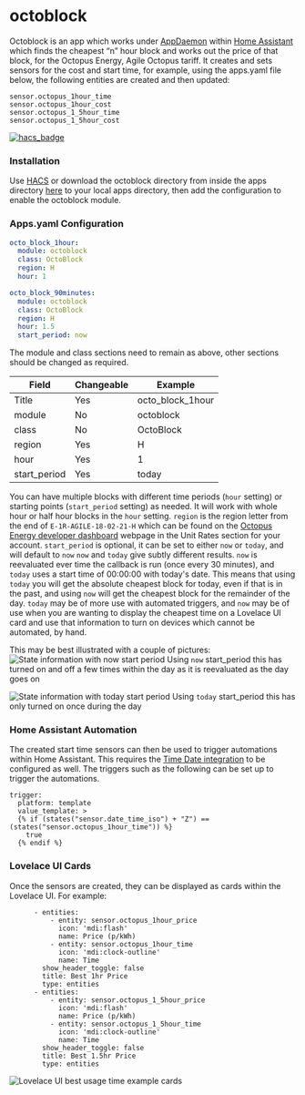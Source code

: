 # octoblock
Octoblock is an app which works under [AppDaemon](https://www.home-assistant.io/docs/ecosystem/appdaemon/) within [Home Assistant](https://www.home-assistant.io/) which finds the cheapest “n” hour block and works out the price of that block, for the Octopus Energy, Agile Octopus tariff. It creates and sets sensors for the cost and start time,  for example, using the apps.yaml file below, the following entities are created and then updated:
```
sensor.octopus_1hour_time
sensor.octopus_1hour_cost
sensor.octopus_1_5hour_time
sensor.octopus_1_5hour_cost
```

[![hacs_badge](https://img.shields.io/badge/HACS-Default-orange.svg)](https://github.com/custom-components/hacs)

### Installation

Use [HACS](https://github.com/custom-components/hacs) or download the octoblock directory from inside the apps directory [here](https://github.com/badguy99/octoblock/releases) to your local apps directory, then add the configuration to enable the octoblock module.

### Apps.yaml Configuration
```yaml
octo_block_1hour:
  module: octoblock
  class: OctoBlock
  region: H
  hour: 1

octo_block_90minutes:
  module: octoblock
  class: OctoBlock
  region: H
  hour: 1.5
  start_period: now
  ```
The module and class sections need to remain as above, other sections should be changed as required.

| Field        | Changeable | Example          |
| -----        | ---------- | -------          |
| Title        | Yes        | octo_block_1hour |
| module       | No         | octoblock        |
| class        | No         | OctoBlock        |
| region       | Yes        | H                |
| hour         | Yes        | 1                |
| start_period | Yes        | today            |

You can have multiple blocks with different time periods (`hour` setting) or starting points (`start_period` setting) as needed. It will work with whole hour or half hour blocks in the `hour` setting.
`region` is the region letter from the end of `E-1R-AGILE-18-02-21-H` which can be found on the [Octopus Energy developer dashboard](https://octopus.energy/dashboard/developer/) webpage in the Unit Rates section for your account.
`start_period` is optional, it can be set to either `now` or `today`, and will default to `now`
`now` and `today` give subtly different results. `now` is reevaluated ever time the callback is run (once every 30 minutes), and `today` uses a start time of 00:00:00 with today's date.
This means that using `today` you will get the absolute cheapest block for today, even if that is in the past, and using `now` will get the cheapest block for the remainder of the day. `today` may be of more use with automated triggers, and `now` may be of use when you are wanting to display the cheapest time on a Lovelace UI card and use that information to turn on devices which cannot be automated, by hand.

This may be best illustrated with a couple of pictures:
![State information with now start period](https://github.com/badguy99/octoblock/blob/master/StartTimeNow.PNG)
Using `now` start_period this has turned on and off a few times within the day as it is reevaluated as the day goes on

![State information with today start period](https://github.com/badguy99/octoblock/blob/master/StartTimeToday.PNG)
Using `today` start_period this has only turned on once during the day

### Home Assistant Automation

The created start time sensors can then be used to trigger automations within Home Assistant.
This requires the [Time Date integration](https://www.home-assistant.io/integrations/time_date/) to be configured as well. The triggers such as the following can be set up to trigger the automations.

```
trigger:
  platform: template
  value_template: >
  {% if (states("sensor.date_time_iso") + "Z") == (states("sensor.octopus_1hour_time")) %}
    true
  {% endif %}
```
  
### Lovelace UI Cards

Once the sensors are created, they can be displayed as cards within the Lovelace UI. For example:

```
      - entities:
          - entity: sensor.octopus_1hour_price
            icon: 'mdi:flash'
            name: Price (p/kWh)
          - entity: sensor.octopus_1hour_time
            icon: 'mdi:clock-outline'
            name: Time
        show_header_toggle: false
        title: Best 1hr Price
        type: entities
      - entities:
          - entity: sensor.octopus_1_5hour_price
            icon: 'mdi:flash'
            name: Price (p/kWh)
          - entity: sensor.octopus_1_5hour_time
            icon: 'mdi:clock-outline'
            name: Time
        show_header_toggle: false
        title: Best 1.5hr Price
        type: entities
```
![Lovelace UI best usage time example cards](https://github.com/badguy99/octoblock/blob/master/LovelaceBesttimeCard.PNG)
